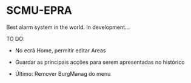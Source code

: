 # SCMU-EPRA

Best alarm system in the world.
In development...


TO DO:

- No ecrã Home, permitir editar Areas

- Guardar as principais acções para serem apresentadas no histórico

- Último: Remover BurgManag do menu
